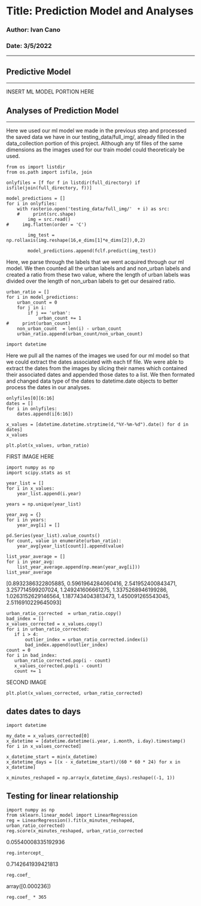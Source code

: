 
# Title: Prediction Model and Analyses
### Author: Ivan Cano
### Date: 3/5/2022
---
## Predictive Model
---
INSERT ML MODEL PORTION HERE
## Analyses of Prediction Model
---

Here we used our ml model we made in the previous step and processed the saved data we have in our testing_data/full_img/, already filled in the data_collection portion of this project. Although any tif files of the same dimensions as the images used for our train model could theoreticaly be used.
```
from os import listdir
from os.path import isfile, join

onlyfiles = [f for f in listdir(full_directory) if isfile(join(full_directory, f))]

model_predictions = []
for i in onlyfiles:
    with rasterio.open('testing_data/full_img/'  + i) as src:
    #     print(src.shape)
        img = src.read()
#     img.flatten(order = 'C')
    
        img_test = np.rollaxis(img.reshape(16,e_dims[1]*e_dims[2]),0,2)

        model_predictions.append(fclf.predict(img_test))
```

Here, we parse through the labels that we went acquired through our ml model. We then counted all the urban labels and and non_urban labels and created a ratio from these two value, where the length of urban labels was divided over the length of non_urban labels to get our desaired ratio.

```
urban_ratio = []
for i in model_predictions:
    urban_count = 0
    for j in i:
        if j == 'urban':
            urban_count += 1
#     print(urban_count)
    non_urban_count  = len(i) - urban_count
    urban_ratio.append(urban_count/non_urban_count)
```
```
import datetime
```
Here we pull all the names of the images we used for our ml model so that we could extract the dates associated with each tif file.  We were able to extract the dates from the images by slicing their names which contained their associated dates and appended those dates to a list. We then formated and changed data type of the dates to datetime.date objects to better process the dates in our analyses.

```
onlyfiles[0][6:16]
dates = []
for i in onlyfiles:
    dates.append(i[6:16])

x_values = [datetime.datetime.strptime(d,"%Y-%m-%d").date() for d in dates]
x_values
```

```
plt.plot(x_values, urban_ratio)
```
FIRST IMAGE HERE
```
import numpy as np
import scipy.stats as st
```

```
year_list = []
for i in x_values:
    year_list.append(i.year)
```

```
years = np.unique(year_list)
```
```
year_avg = {}
for i in years:
    year_avg[i] = []
```

```
pd.Series(year_list).value_counts()
for count, value in enumerate(urban_ratio):
    year_avg[year_list[count]].append(value)
```
```
list_year_average = []
for i in year_avg:
    list_year_average.append(np.mean(year_avg[i]))
list_year_average
```
[0.8932386322805885,
 0.5961964284060416,
 2.541952400843471,
 3.257714599207024,
 1.249241606661275,
 1.3375268946199286,
 1.0263152629146564,
 1.1877434043813473,
 1.450091265543045,
 2.5116910229645093]

 ```
 urban_ratio_corrected  = urban_ratio.copy()
bad_index = []
x_values_corrected = x_values.copy()
for i in urban_ratio_corrected:
    if i > 4:
        outlier_index = urban_ratio_corrected.index(i)
        bad_index.append(outlier_index)
count = 0
for i in bad_index:
    urban_ratio_corrected.pop(i - count)
    x_values_corrected.pop(i - count)
    count += 1
 ```
SECOND IMAGE
 ```
 plt.plot(x_values_corrected, urban_ratio_corrected)
 ```
## dates dates to days
 ```
 import datetime
 ```
 ```
 my_date = x_values_corrected[0]
x_datetime = [datetime.datetime(i.year, i.month, i.day).timestamp() for i in x_values_corrected]
 ```
 ```
 x_datetime_start = min(x_datetime)
x_datetime_days = [(x - x_datetime_start)/(60 * 60 * 24) for x in x_datetime]
 ```
```
x_minutes_reshaped = np.array(x_datetime_days).reshape((-1, 1))
```
## Testing for linear relationship

```
import numpy as np
from sklearn.linear_model import LinearRegression
reg = LinearRegression().fit(x_minutes_reshaped, urban_ratio_corrected)
reg.score(x_minutes_reshaped, urban_ratio_corrected
```
0.05540008335192936
```
reg.intercept_
```
0.7142641939421813
```
reg.coef_
```
array([0.000236])
```
reg.coef_ * 365
```


